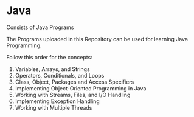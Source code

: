 # Java
Consists of Java Programs

The Programs uploaded in this Repository can be used for learning Java Programming.

Follow this order for the concepts:
1. Variables, Arrays, and Strings
2. Operators, Conditionals, and Loops
3. Class, Object, Packages and Access Specifiers
4. Implementing Object-Oriented Programming in Java
5. Working with Streams, Files, and I/O Handling
6. Implementing Exception Handling
7. Working with Multiple Threads
